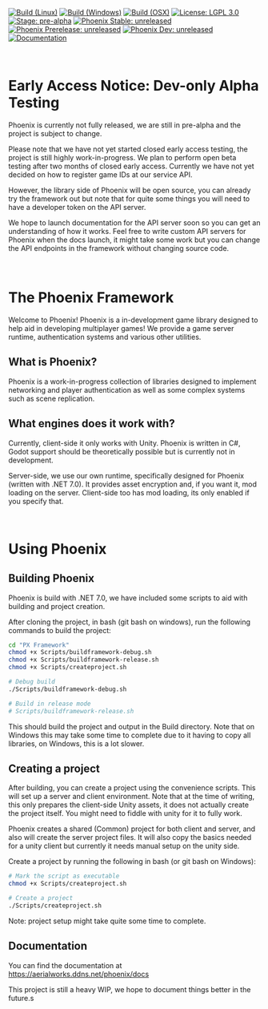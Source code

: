  [![Build (Linux)](https://github.com/SkySwimmer/Phoenix/actions/workflows/build-linux.yml/badge.svg)](https://github.com/SkySwimmer/Phoenix/actions) [![Build (Windows)](https://github.com/SkySwimmer/Phoenix/actions/workflows/build-windows.yml/badge.svg)](https://github.com/SkySwimmer/Phoenix/actions) [![Build (OSX)](https://github.com/SkySwimmer/Phoenix/actions/workflows/build-osx.yml/badge.svg)](https://github.com/SkySwimmer/Phoenix/actions) [![License: LGPL 3.0](https://img.shields.io/badge/License-LGPL%203.0-darkgreen.svg)](https://www.gnu.org/licenses/lgpl-3.0.html) [![Stage: pre-alpha](https://img.shields.io/badge/Stage-pre--alpha-red)](https://github.com/SkySwimmer/Phoenix) [![Phoenix Stable: unreleased](https://img.shields.io/badge/Phoenix%20Stable-unreleased-darkred)](https://github.com/SkySwimmer/Phoenix/tree/main) [![Phoenix Prerelease: unreleased](https://img.shields.io/badge/Phoenix%20Prerelease-unreleased-darkred)](https://github.com/SkySwimmer/Phoenix/tree/main) [![Phoenix Dev: unreleased](https://img.shields.io/badge/Phoenix%20Dev-unreleased-darkred)](https://github.com/SkySwimmer/Phoenix/tree/main) [![Documentation](https://img.shields.io/badge/Documentation-Latest-darkblue)](https://aerialworks.ddns.net/phoenix/docs)

<br/>

# Early Access Notice: Dev-only Alpha Testing
Phoenix is currently not fully released, we are still in pre-alpha and the project is subject to change.

Please note that we have not yet started closed early access testing, the project is still highly work-in-progress. We plan to perform open beta testing after two months of closed early access. Currently we have not yet decided on how to register game IDs at our service API.

However, the library side of Phoenix will be open source, you can already try the framework out but note that for quite some things you will need to have a developer token on the API server.

We hope to launch documentation for the API server soon so you can get an understanding of how it works. Feel free to write custom API servers for Phoenix when the docs launch, it might take some work but you can change the API endpoints in the framework without changing source code.
<br/>
<br/>
<br/>

# The Phoenix Framework
Welcome to Phoenix! Phoenix is a in-development game library designed to help aid in developing multiplayer games! We provide a game server runtime, authentication systems and various other utilities.


## What is Phoenix?
Phoenix is a work-in-progress collection of libraries designed to implement networking and player authentication as well as some complex systems such as scene replication.

## What engines does it work with?
Currently, client-side it only works with Unity. Phoenix is written in C#, Godot support should be theoretically possible but is currently not in development.

Server-side, we use our own runtime, specifically designed for Phoenix (written with .NET 7.0). It provides asset encryption and, if you want it, mod loading on the server. Client-side too has mod loading, its only enabled if you specify that.

<br/>

# Using Phoenix

## Building Phoenix
Phoenix is build with .NET 7.0, we have included some scripts to aid with building and project creation.

After cloning the project, in bash (git bash on windows), run the following commands to build the project:
```bash
cd "PX Framework"
chmod +x Scripts/buildframework-debug.sh
chmod +x Scripts/buildframework-release.sh
chmod +x Scripts/createproject.sh

# Debug build
./Scripts/buildframework-debug.sh

# Build in release mode
# Scripts/buildframework-release.sh
```
This should build the project and output in the Build directory. Note that on Windows this may take some time to complete due to it having to copy all libraries, on Windows, this is a lot slower.

## Creating a project
After building, you can create a project using the convenience scripts. This will set up a server and client environment. Note that at the time of writing, this only prepares the client-side Unity assets, it does not actually create the project itself. You might need to fiddle with unity for it to fully work.

Phoenix creates a shared (Common) project for both client and server, and also will create the server project files. It will also copy the basics needed for a unity client but currently it needs manual setup on the unity side.


Create a project by running the following in bash (or git bash on Windows):
```bash
# Mark the script as executable
chmod +x Scripts/createproject.sh

# Create a project
./Scripts/createproject.sh
```
Note: project setup might take quite some time to complete.

## Documentation
You can find the documentation at https://aerialworks.ddns.net/phoenix/docs

This project is still a heavy WIP, we hope to document things better in the future.s
